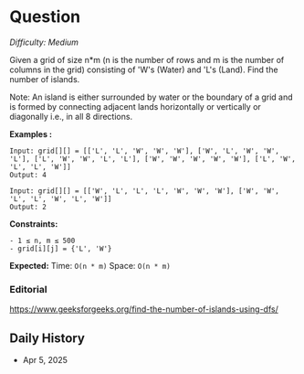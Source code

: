 # Question 

_Difficulty: Medium_

Given a grid of size n*m (n is the number of rows and m is the number of columns in the grid) consisting of 'W's (Water) and 'L's (Land). Find the number of islands.

Note: An island is either surrounded by water or the boundary of a grid and is formed by connecting adjacent lands horizontally or vertically or diagonally i.e., in all 8 directions.

**Examples :**
```
Input: grid[][] = [['L', 'L', 'W', 'W', 'W'], ['W', 'L', 'W', 'W', 'L'], ['L', 'W', 'W', 'L', 'L'], ['W', 'W', 'W', 'W', 'W'], ['L', 'W', 'L', 'L', 'W']]
Output: 4

Input: grid[][] = [['W', 'L', 'L', 'L', 'W', 'W', 'W'], ['W', 'W', 'L', 'L', 'W', 'L', 'W']]
Output: 2
```

**Constraints:**
```
- 1 ≤ n, m ≤ 500
- grid[i][j] = {'L', 'W'}
```

**Expected:**
Time: `O(n * m)`
Space: `O(n * m)`

### Editorial
https://www.geeksforgeeks.org/find-the-number-of-islands-using-dfs/

## Daily History
- Apr 5, 2025